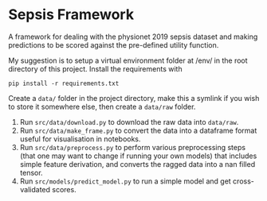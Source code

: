 Sepsis Framework
==============================
A framework for dealing with the physionet 2019 sepsis dataset and making predictions to be scored against the pre-defined utility function. 

My suggestion is to setup a virtual environment folder at /env/ in the root directory of this project. Install the requirements with 
```
pip install -r requirements.txt
```

Create a `data/` folder in the project directory, make this a symlink if you wish to store it somewhere else, then create a `data/raw` folder. 
1. Run `src/data/download.py` to download the raw data into `data/raw`.
2. Run `src/data/make_frame.py` to convert the data into a dataframe format useful for visualisation in notebooks. 
3. Run `src/data/preprocess.py` to perform various preprocessing steps (that one may want to change if running your own models) that includes simple feature derivation, and converts the ragged data into a nan filled tensor.
4. Run `src/models/predict_model.py` to run a simple model and get cross-validated scores. 
